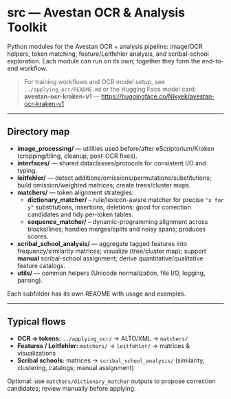 # src — Avestan OCR & Analysis Toolkit

Python modules for the Avestan OCR + analysis pipeline: image/OCR helpers, token
matching, feature/Leitfehler analysis, and scribal-school exploration. Each
module can run on its own; together they form the end-to-end workflow.

> For training workflows and OCR model setup, see `../applying_ocr/README.md`
> or the Hugging Face model card:
> **avestan-ocr-kraken-v1** — https://huggingface.co/Nikyek/avestan-ocr-kraken-v1

---

## Directory map

- **image_processing/** — utilities used before/after eScriptorium/Kraken
  (cropping/tiling, cleanup, post-OCR fixes).
- **interfaces/** — shared dataclasses/protocols for consistent I/O and typing.
- **leitfehler/** — detect additions/omissions/permutations/substitutions;
  build omission/weighted matrices; create trees/cluster maps.
- **matchers/** — token alignment strategies:
  - **dictionary_matcher/** – rule/lexicon-aware matcher for precise
    `"x for y"` substitutions, insertions, deletions; good for correction
    candidates and tidy per-token tables.
  - **sequence_matcher/** – dynamic-programming alignment across blocks/lines;
    handles merges/splits and noisy spans; produces scores.
- **scribal_school_analysis/** — aggregate tagged features into
  frequency/similarity matrices; visualize (tree/cluster map); support **manual**
  scribal-school assignment; derive quantitative/qualitative feature catalogs.
- **utils/** — common helpers (Unicode normalization, file I/O, logging, parsing).

Each subfolder has its own README with usage and examples.

---

## Typical flows

- **OCR → tokens:** `../applying_ocr/` → ALTO/XML → `matchers/`
- **Features / Leitfehler:** `matchers/` → `leitfehler/` → matrices & visualizations
- **Scribal schools:** matrices → `scribal_school_analysis/`
  (similarity, clustering, catalogs; manual assignment)

Optional: use `matchers/dictionary_matcher` outputs to propose correction
candidates; review manually before applying.

